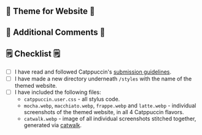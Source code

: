 <!-- DELETE THIS IF YOUR PULL REQUEST DOES NOT ADD AN USERSTYLE" -->

<!-- Replace "Website" with a markdown link to the website that you have themed. -->
## 🎉 Theme for Website 🎉

<!--
You should give a short description of the website that you have themed.
E.g. YouTube is a video sharing platform that allows users to upload, view, and share videos.

You should also attach some screenshots of the themed website, show it off!
-->

## 💬 Additional Comments 💬

<!--
Include any difficulties you had theming this port, or any general comments that would be useful for the reviewer to know.
Feel free to leave this section empty if you don't have anything more to say.
-->

## 🗒 Checklist 🗒

- [ ] I have read and followed Catppuccin's [submission guidelines]().
- [ ] I have made a new directory underneath `/styles` with the name of the themed website.
- [ ] I have included the following files:
  - `catppuccin.user.css` - all stylus code.
  - `mocha.webp`, `macchiato.webp`, `frappe.webp` and `latte.webp` - individual screenshots of the themed website, in all 4 Catppuccin flavors.
  - `catwalk.webp` - image of all individual screenshots stitched together, generated via [catwalk](https://github.com/catppuccin/toolbox#-catwalk).
